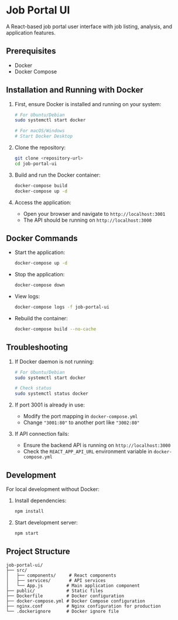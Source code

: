 # Job Portal UI

A React-based job portal user interface with job listing, analysis, and application features.

## Prerequisites

- Docker
- Docker Compose

## Installation and Running with Docker

1. First, ensure Docker is installed and running on your system:
   ```bash
   # For Ubuntu/Debian
   sudo systemctl start docker
   
   # For macOS/Windows
   # Start Docker Desktop
   ```

2. Clone the repository:
   ```bash
   git clone <repository-url>
   cd job-portal-ui
   ```

3. Build and run the Docker container:
   ```bash
   docker-compose build
   docker-compose up -d
   ```

4. Access the application:
   - Open your browser and navigate to `http://localhost:3001`
   - The API should be running on `http://localhost:3000`

## Docker Commands

- Start the application:
  ```bash
  docker-compose up -d
  ```

- Stop the application:
  ```bash
  docker-compose down
  ```

- View logs:
  ```bash
  docker-compose logs -f job-portal-ui
  ```

- Rebuild the container:
  ```bash
  docker-compose build --no-cache
  ```

## Troubleshooting

1. If Docker daemon is not running:
   ```bash
   # For Ubuntu/Debian
   sudo systemctl start docker
   
   # Check status
   sudo systemctl status docker
   ```

2. If port 3001 is already in use:
   - Modify the port mapping in `docker-compose.yml`
   - Change `"3001:80"` to another port like `"3002:80"`

3. If API connection fails:
   - Ensure the backend API is running on `http://localhost:3000`
   - Check the `REACT_APP_API_URL` environment variable in `docker-compose.yml`

## Development

For local development without Docker:

1. Install dependencies:
   ```bash
   npm install
   ```

2. Start development server:
   ```bash
   npm start
   ```

## Project Structure

```
job-portal-ui/
├── src/
│   ├── components/     # React components
│   ├── services/       # API services
│   └── App.js         # Main application component
├── public/            # Static files
├── Dockerfile         # Docker configuration
├── docker-compose.yml # Docker Compose configuration
├── nginx.conf         # Nginx configuration for production
└── .dockerignore      # Docker ignore file